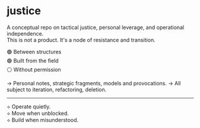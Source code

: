 # justice

A conceptual repo on tactical justice, personal leverage, and operational independence.  
This is not a product. It's a node of resistance and transition.

🟣 Between structures  
🟢 Built from the field  
⚪ Without permission

→ Personal notes, strategic fragments, models and provocations.
→ All subject to iteration, refactoring, deletion.

---

⟡ Operate quietly.  
⟡ Move when unblocked.  
⟡ Build when misunderstood.
